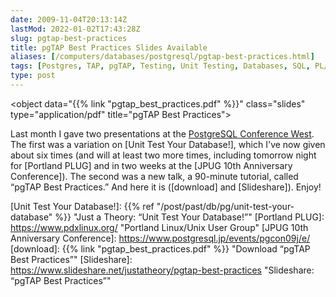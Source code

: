```yaml
--- 
date: 2009-11-04T20:13:14Z
lastMod: 2022-01-02T17:43:28Z
slug: pgtap-best-practices
title: pgTAP Best Practices Slides Available
aliases: [/computers/databases/postgresql/pgtap-best-practices.html]
tags: [Postgres, TAP, pgTAP, Testing, Unit Testing, Databases, SQL, PL/pgSQL]
type: post
---
```


<object
  data="{{% link "pgtap_best_practices.pdf" %}}"
  class="slides"
  type="application/pdf"
  title="pgTAP Best Practices">
</object>

Last month I gave two presentations at the [PostgreSQL Conference West]. The
first was a variation on [Unit Test Your Database!], which I've now given about
six times (and will at least two more times, including tomorrow night for
[Portland PLUG] and in two weeks at the [JPUG 10th Anniversary Conference]). The
second was a new talk, a 90-minute tutorial, called “pgTAP Best Practices.” And
here it is ([download] and [Slideshare]). Enjoy!

  [PostgreSQL Conference West]: http://www.postgresqlconference.org/2009/west/
    "West 2009, Seattle! | PostgreSQL Conference"
  [Unit Test Your Database!]: {{% ref "/post/past/db/pg/unit-test-your-database" %}}
    "Just a Theory: “Unit Test Your Database!”"
  [Portland PLUG]: https://www.pdxlinux.org/ "Portland Linux/Unix User Group"
  [JPUG 10th Anniversary Conference]: https://www.postgresql.jp/events/pgcon09j/e/
  [download]: {{% link "pgtap_best_practices.pdf" %}}
    "Download “pgTAP Best Practices”"
  [Slideshare]: https://www.slideshare.net/justatheory/pgtap-best-practices
    "Slideshare: “pgTAP Best Practices”"
